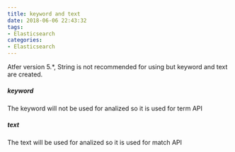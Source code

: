 ```yaml
---
title: keyword and text
date: 2018-06-06 22:43:32
tags:
- Elasticsearch
categories:
- Elasticsearch
---
```


Atfer version 5.*, String is not recommended for using but keyword and text are created.

##### keyword 
The keyword will not be used for analized so it is used for term API

##### text 
The text will be used for analized so it is used for match API
 